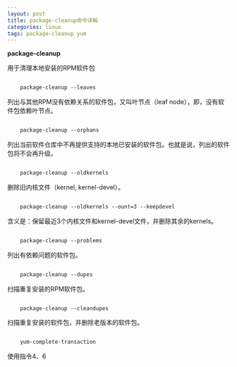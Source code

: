 ```yaml
---
layout: post
title: package-cleanup命令详解
categories: linux 
tags: package-cleanup yum
---
```


**package-cleanup**

用于清理本地安装的RPM软件包

```xml

    package-cleanup --leaves

```

列出与其他RPM没有依赖关系的软件包，又叫叶节点（leaf node），即，没有软件包依赖叶节点。

```xml

    package-cleanup --orphans

```

列出当前软件仓库中不再提供支持的本地已安装的软件包。也就是说，列出的软件包将不会再升级。

```xml

    package-cleanup --oldkernels

```

删除旧内核文件（kernel, kernel-devel）。

```xml

    package-cleanup --oldkernels --ount=3 --keepdevel

```

含义是：保留最近3个内核文件和kernel-devel文件，并删除其余的kernels。

```xml

    package-cleanup --problems

```

列出有依赖问题的软件包。

```xml

    package-cleanup --dupes

```

扫描重复安装的RPM软件包。

```xml

    package-cleanup --cleandupes

```

扫描重复安装的软件包，并删除老版本的软件包。

```xml

    yum-complete-transaction

```

使用指令4、6
